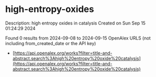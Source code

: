 # high-entropy-oxides
Description: high entropy oxides in catalysis
Created on Sun Sep 15 01:24:29 2024

Found 0 results from 2024-09-08 to 2024-09-15
OpenAlex URLS (not including from_created_date or the API key)
- [https://api.openalex.org/works?filter=title-and-abstract.search%3Ahigh%20entropy%20oxide%20catalysis](https://api.openalex.org/works?filter=title-and-abstract.search%3Ahigh%20entropy%20oxide%20catalysis)

